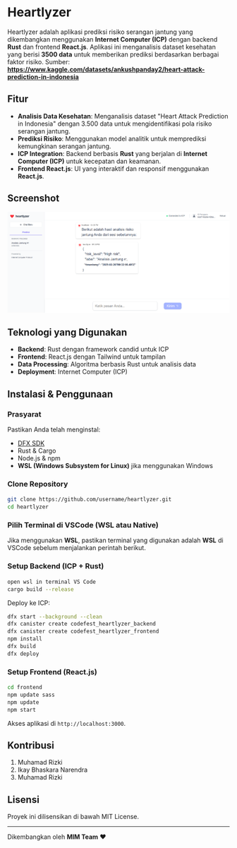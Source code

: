 # Heartlyzer

Heartlyzer adalah aplikasi prediksi risiko serangan jantung yang dikembangkan menggunakan **Internet Computer (ICP)** dengan backend **Rust** dan frontend **React.js**. Aplikasi ini menganalisis dataset kesehatan yang berisi **3500 data** untuk memberikan prediksi berdasarkan berbagai faktor risiko. Sumber: **https://www.kaggle.com/datasets/ankushpanday2/heart-attack-prediction-in-indonesia**

## Fitur
- **Analisis Data Kesehatan**: Menganalisis dataset "Heart Attack Prediction in Indonesia" dengan 3.500 data untuk mengidentifikasi pola risiko serangan jantung.
- **Prediksi Risiko**: Menggunakan model analitik untuk memprediksi kemungkinan serangan jantung.
- **ICP Integration**: Backend berbasis **Rust** yang berjalan di **Internet Computer (ICP)** untuk kecepatan dan keamanan.
- **Frontend React.js**: UI yang interaktif dan responsif menggunakan **React.js**.

## Screenshot
![Screenshot](screenshoot.png)

## Teknologi yang Digunakan
- **Backend**: Rust dengan framework candid untuk ICP
- **Frontend**: React.js dengan Tailwind untuk tampilan
- **Data Processing**: Algoritma berbasis Rust untuk analisis data
- **Deployment**: Internet Computer (ICP)

## Instalasi & Penggunaan
### Prasyarat
Pastikan Anda telah menginstal:
- [DFX SDK](https://internetcomputer.org/docs/current/developer-docs/setup/install)
- Rust & Cargo
- Node.js & npm
- **WSL (Windows Subsystem for Linux)** jika menggunakan Windows

### Clone Repository
```sh
git clone https://github.com/username/heartlyzer.git
cd heartlyzer
```

### Pilih Terminal di VSCode (WSL atau Native)
Jika menggunakan **WSL**, pastikan terminal yang digunakan adalah **WSL** di VSCode sebelum menjalankan perintah berikut.

### Setup Backend (ICP + Rust)
```sh
open wsl in terminal VS Code
cargo build --release
```
Deploy ke ICP:
```sh
dfx start --background --clean
dfx canister create codefest_heartlyzer_backend
dfx canister create codefest_heartlyzer_frontend
npm install
dfx build
dfx deploy
```

### Setup Frontend (React.js)
```sh
cd frontend
npm update sass
npm update
npm start
```

Akses aplikasi di `http://localhost:3000`.

## Kontribusi
1. Muhamad Rizki
2. Ikay Bhaskara Narendra
3. Muhamad Rizki

## Lisensi
Proyek ini dilisensikan di bawah MIT License.

---
Dikembangkan oleh **MIM Team** ❤️

